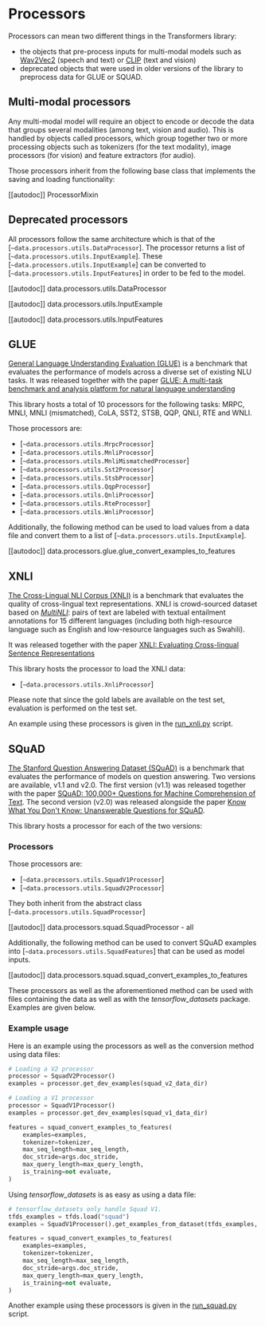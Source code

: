 <!--Copyright 2020 The HuggingFace Team. All rights reserved.

Licensed under the Apache License, Version 2.0 (the "License"); you may not use this file except in compliance with
the License. You may obtain a copy of the License at

http://www.apache.org/licenses/LICENSE-2.0

Unless required by applicable law or agreed to in writing, software distributed under the License is distributed on
an "AS IS" BASIS, WITHOUT WARRANTIES OR CONDITIONS OF ANY KIND, either express or implied. See the License for the
specific language governing permissions and limitations under the License.

⚠️ Note that this file is in Markdown but contain specific syntax for our doc-builder (similar to MDX) that may not be
rendered properly in your Markdown viewer.

-->

# Processors

Processors can mean two different things in the Transformers library:

- the objects that pre-process inputs for multi-modal models such as [Wav2Vec2](../model_doc/wav2vec2) (speech and text)
  or [CLIP](../model_doc/clip) (text and vision)
- deprecated objects that were used in older versions of the library to preprocess data for GLUE or SQUAD.

## Multi-modal processors

Any multi-modal model will require an object to encode or decode the data that groups several modalities (among text,
vision and audio). This is handled by objects called processors, which group together two or more processing objects
such as tokenizers (for the text modality), image processors (for vision) and feature extractors (for audio).

Those processors inherit from the following base class that implements the saving and loading functionality:

[[autodoc]] ProcessorMixin

## Deprecated processors

All processors follow the same architecture which is that of the
[`~data.processors.utils.DataProcessor`]. The processor returns a list of
[`~data.processors.utils.InputExample`]. These
[`~data.processors.utils.InputExample`] can be converted to
[`~data.processors.utils.InputFeatures`] in order to be fed to the model.

[[autodoc]] data.processors.utils.DataProcessor

[[autodoc]] data.processors.utils.InputExample

[[autodoc]] data.processors.utils.InputFeatures

## GLUE

[General Language Understanding Evaluation (GLUE)](https://gluebenchmark.com/) is a benchmark that evaluates the
performance of models across a diverse set of existing NLU tasks. It was released together with the paper [GLUE: A
multi-task benchmark and analysis platform for natural language understanding](https://openreview.net/pdf?id=rJ4km2R5t7)

This library hosts a total of 10 processors for the following tasks: MRPC, MNLI, MNLI (mismatched), CoLA, SST2, STSB,
QQP, QNLI, RTE and WNLI.

Those processors are:

- [`~data.processors.utils.MrpcProcessor`]
- [`~data.processors.utils.MnliProcessor`]
- [`~data.processors.utils.MnliMismatchedProcessor`]
- [`~data.processors.utils.Sst2Processor`]
- [`~data.processors.utils.StsbProcessor`]
- [`~data.processors.utils.QqpProcessor`]
- [`~data.processors.utils.QnliProcessor`]
- [`~data.processors.utils.RteProcessor`]
- [`~data.processors.utils.WnliProcessor`]

Additionally, the following method can be used to load values from a data file and convert them to a list of
[`~data.processors.utils.InputExample`].

[[autodoc]] data.processors.glue.glue_convert_examples_to_features

## XNLI

[The Cross-Lingual NLI Corpus (XNLI)](https://www.nyu.edu/projects/bowman/xnli/) is a benchmark that evaluates the
quality of cross-lingual text representations. XNLI is crowd-sourced dataset based on [*MultiNLI*](http://www.nyu.edu/projects/bowman/multinli/): pairs of text are labeled with textual entailment annotations for 15
different languages (including both high-resource language such as English and low-resource languages such as Swahili).

It was released together with the paper [XNLI: Evaluating Cross-lingual Sentence Representations](https://huggingface.co/papers/1809.05053)

This library hosts the processor to load the XNLI data:

- [`~data.processors.utils.XnliProcessor`]

Please note that since the gold labels are available on the test set, evaluation is performed on the test set.

An example using these processors is given in the [run_xnli.py](https://github.com/huggingface/transformers/tree/main/examples/pytorch/text-classification/run_xnli.py) script.

## SQuAD

[The Stanford Question Answering Dataset (SQuAD)](https://rajpurkar.github.io/SQuAD-explorer//) is a benchmark that
evaluates the performance of models on question answering. Two versions are available, v1.1 and v2.0. The first version
(v1.1) was released together with the paper [SQuAD: 100,000+ Questions for Machine Comprehension of Text](https://huggingface.co/papers/1606.05250). The second version (v2.0) was released alongside the paper [Know What You Don't
Know: Unanswerable Questions for SQuAD](https://huggingface.co/papers/1806.03822).

This library hosts a processor for each of the two versions:

### Processors

Those processors are:

- [`~data.processors.utils.SquadV1Processor`]
- [`~data.processors.utils.SquadV2Processor`]

They both inherit from the abstract class [`~data.processors.utils.SquadProcessor`]

[[autodoc]] data.processors.squad.SquadProcessor
    - all

Additionally, the following method can be used to convert SQuAD examples into
[`~data.processors.utils.SquadFeatures`] that can be used as model inputs.

[[autodoc]] data.processors.squad.squad_convert_examples_to_features

These processors as well as the aforementioned method can be used with files containing the data as well as with the
*tensorflow_datasets* package. Examples are given below.

### Example usage

Here is an example using the processors as well as the conversion method using data files:

```python
# Loading a V2 processor
processor = SquadV2Processor()
examples = processor.get_dev_examples(squad_v2_data_dir)

# Loading a V1 processor
processor = SquadV1Processor()
examples = processor.get_dev_examples(squad_v1_data_dir)

features = squad_convert_examples_to_features(
    examples=examples,
    tokenizer=tokenizer,
    max_seq_length=max_seq_length,
    doc_stride=args.doc_stride,
    max_query_length=max_query_length,
    is_training=not evaluate,
)
```

Using *tensorflow_datasets* is as easy as using a data file:

```python
# tensorflow_datasets only handle Squad V1.
tfds_examples = tfds.load("squad")
examples = SquadV1Processor().get_examples_from_dataset(tfds_examples, evaluate=evaluate)

features = squad_convert_examples_to_features(
    examples=examples,
    tokenizer=tokenizer,
    max_seq_length=max_seq_length,
    doc_stride=args.doc_stride,
    max_query_length=max_query_length,
    is_training=not evaluate,
)
```

Another example using these processors is given in the [run_squad.py](https://github.com/huggingface/transformers/tree/main/examples/legacy/question-answering/run_squad.py) script.
